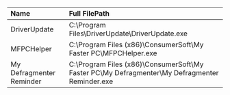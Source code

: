 | Name | Full FilePath |
| :- | :- |
| DriverUpdate | C:\Program Files\DriverUpdate\DriverUpdate.exe |
| MFPCHelper | C:\Program Files (x86)\ConsumerSoft\My Faster PC\MFPCHelper.exe |
| My Defragmenter Reminder | C:\Program Files (x86)\ConsumerSoft\My Faster PC\My Defragmenter\My Defragmenter Reminder.exe |
